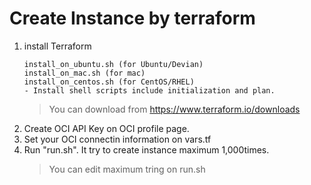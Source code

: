 # Create Instance by terraform

1. install Terraform
    ```
    install_on_ubuntu.sh (for Ubuntu/Devian)
    install_on_mac.sh (for mac)
    install_on_centos.sh (for CentOS/RHEL)
    - Install shell scripts include initialization and plan.
    ```
    > You can download from https://www.terraform.io/downloads
2. Create OCI API Key on OCI profile page.
3. Set your OCI connectin information on vars.tf
4. Run "run.sh". It try to create instance maximum 1,000times.
    > You can edit maximum tring on run.sh
